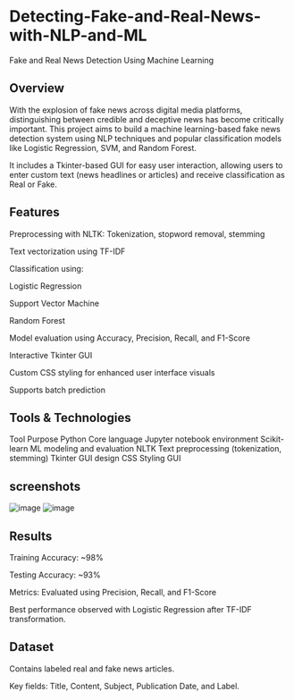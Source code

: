 # Detecting-Fake-and-Real-News-with-NLP-and-ML

Fake and Real News Detection Using Machine Learning
## Overview
With the explosion of fake news across digital media platforms, distinguishing between credible and deceptive news has become critically important. This project aims to build a machine learning-based fake news detection system using NLP techniques and popular classification models like Logistic Regression, SVM, and Random Forest.

It includes a Tkinter-based GUI for easy user interaction, allowing users to enter custom text (news headlines or articles) and receive classification as Real or Fake.

## Features
Preprocessing with NLTK: Tokenization, stopword removal, stemming

Text vectorization using TF-IDF

Classification using:

Logistic Regression

Support Vector Machine

Random Forest

Model evaluation using Accuracy, Precision, Recall, and F1-Score

Interactive Tkinter GUI

Custom CSS styling for enhanced user interface visuals

Supports batch prediction

## Tools & Technologies
Tool	             Purpose
Python	           Core language
Jupyter notebook   environment
Scikit-learn	     ML modeling and evaluation
NLTK	             Text preprocessing (tokenization, stemming)
Tkinter	           GUI design
CSS	               Styling GUI

## screenshots

![image](https://github.com/user-attachments/assets/69abe06c-3b29-40bd-a1e5-662322a2ea54)
![image](https://github.com/user-attachments/assets/363e89e3-99a2-469a-a5b6-ec5bc62bd2dc)

## Results
Training Accuracy: ~98%

Testing Accuracy: ~93%

Metrics: Evaluated using Precision, Recall, and F1-Score

Best performance observed with Logistic Regression after TF-IDF transformation.


## Dataset
Contains labeled real and fake news articles.

Key fields: Title, Content, Subject, Publication Date, and Label.



